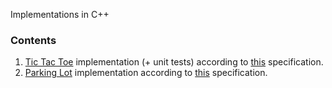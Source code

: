 Implementations in C++

### Contents

1. [Tic Tac Toe](https://github.com/mrpandey/low-level-design/tree/main/cpp/tic-tac-toe) implementation (+ unit tests) according to [this](https://workat.tech/machine-coding/practice/design-tic-tac-toe-smyfi9x064ry) specification.
2. [Parking Lot](https://github.com/mrpandey/low-level-design/tree/main/cpp/parking-lot) implementation according to [this](https://workat.tech/machine-coding/practice/design-parking-lot-qm6hwq4wkhp8) specification.